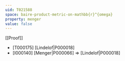 ```yaml
---
uid: T021588
space: baire-product-metric-on-mathbb{r}^{omega}
property: menger
value: false
---
```

[[Proof]]

* [T000175] [Lindelof|P000018]
* [I000140] [Menger|P000066] => [Lindelof|P000018]


